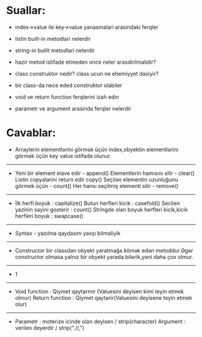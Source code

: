 # Suallar:
- index->value ile key->value yanasmalari arasindaki ferqler

- listin built-in metodlari nelerdir

- string-in bulilt metodlari nelerdir

- hazir metod istifade etmeden once neler arasdirilmalidir?

- class construktor nedir? class ucun ne ehemiyyet dasiyir?

- bir class-da nece eded construktor olabiler

- void ve return function ferqlerini izah edin

- parametr ve argument arasinda ferqler nelerdir


# Cavablar:
- Arraylerin elementlərini görmək üçün index,obyektin elementlərini görmək üçün key value istifadə olunur.
***
- Yeni bir element elave edir - append()
Elementlerin hamısını silir - clear() 
Listin copyalarini return edir copy() 
Seçilən elementin uzunluğunu görmek üçün - count() 
Her hansı seçilmiş elementi silir - remove()
***
- İlk herfi boyuk : capitalize() 
Butun herfleri kicik : casefold()
Secilen yazinin sayini gosterir : count()
Stringde olan boyuk herfleri kicik,kicik herfleri boyuk : swapcase() 
***
- Syntax - yazılma qaydasını yaxşı bilməliyik
***
- Constructor bir classdan obyekt yaratmağa kömək edən metoddur.Əgər constructor olmasa yalnız bir obyekt yarada bilərik,yəni daha çox olmur.
***
- 1
***
- Void function : Qiymet qaytarmir (Valuesini deyisen kimi teyin etmek olmur)   Return function : Qiymet qaytarir(Valuesini deyisene teyin etmek olur)
***
- Parametr : moterize icinde olan deyisen / strip(character)
Argument : verilen deyerdir / strip(".//,")
